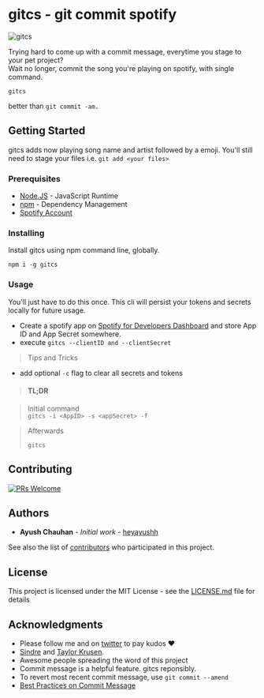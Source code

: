 # gitcs - git commit spotify

![gitcs](https://gitcs.now.sh/gitcs.png)

Trying hard to come up with a commit message, everytime you stage to your pet project?  
Wait no longer, commit the song you're playing on spotify, with single command.
```
gitcs
```
better than ```git commit -am.```

## Getting Started

gitcs adds now playing song name and artist followed by a emoji. You'll still need to stage your files i.e. ```git add <your files>```

### Prerequisites

* [Node.JS](https://nodejs.org/) - JavaScript Runtime
* [npm](https://www.npmjs.com/) - Dependency Management
* [Spotify Account ](https://developer.spotify.com/dashboard/)

### Installing

Install gitcs using npm command line, globally. 

```
npm i -g gitcs
```

### Usage

You'll just have to do this once. This cli will persist your tokens and secrets locally for future usage.

* Create a spotify app on [Spotify for Developers Dashboard](https://developer.spotify.com/dashboard/) and store App ID and App Secret somewhere.
* execute ```gitcs --clientID and --clientSecret ```
>Tips and Tricks
* add optional ```-c``` flag to clear all secrets and tokens

> #### TL;DR

> Initial command    
> ```gitcs -i <AppID> -s <appSecret> -f``` 

> Afterwards  
> 
>```
>gitcs
>```

## Contributing

[![PRs Welcome](https://img.shields.io/badge/PRs-welcome-brightgreen.svg?style=flat-square)](http://makeapullrequest.com)


## Authors

* **Ayush Chauhan** - *Initial work* - [heyayushh](https://github.com/heyayushh)

See also the list of [contributors](https://github.com/heyayushh/git-cs/contributors) who participated in this project.

## License

This project is licensed under the MIT License - see the [LICENSE.md](LICENSE.md) file for details

## Acknowledgments

* Please follow me and on [twitter](https://twitter.com/heyayushh) to pay kudos :heart:
* [Sindre](https://sindresorhus.com/) and [Taylor Krusen](https://www.youtube.com/channel/UCYMuZm39Z5Qc7JZfiYoxemQ
).
* Awesome people spreading the word of this project
* Commit message is a helpful feature. gitcs reponsibly.
* To revert most recent commit message, use ```git commit --amend```
* [Best Practices on Commit Message](https://chris.beams.io/posts/git-commit/)